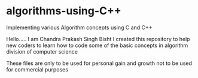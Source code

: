 # algorithms-using-C++
Implementing various Algorithm concepts using C and C++

Hello.....
I am Chandra Prakash Singh Bisht
I created this repository to help new coders to learn how to code
some of the basic concepts in algorithm division of computer science

These files are only to be used for personal gain and growth not to be used for commercial purposes
